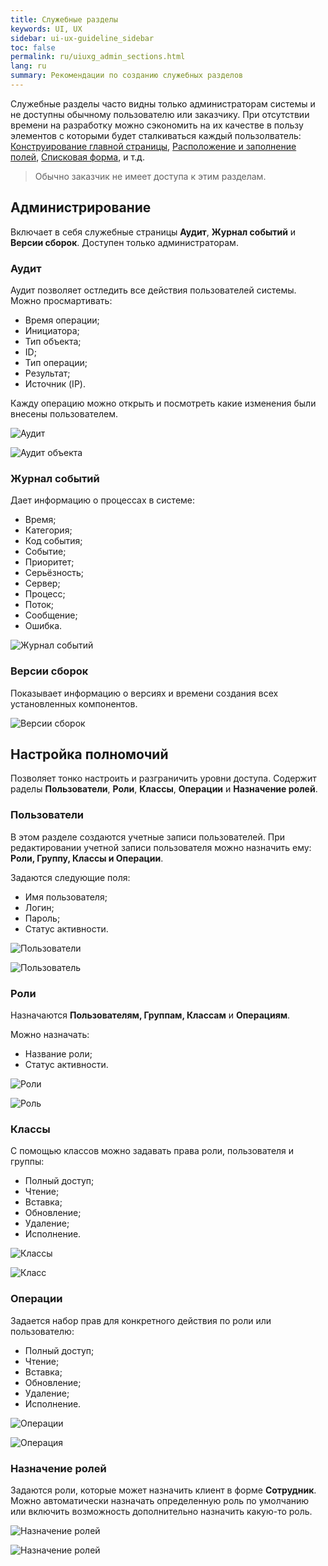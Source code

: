 ```yaml
---
title: Служебные разделы
keywords: UI, UX
sidebar: ui-ux-guideline_sidebar
toc: false
permalink: ru/uiuxg_admin_sections.html
lang: ru
summary: Рекомендации по созданию служебных разделов
---
```


Служебные разделы часто видны только администраторам системы и не доступны обычному пользователю или заказчику. При отсутствии времени на разработку можно сэкономить на их качестве в пользу элементов с которыми будет сталкиваться каждый пользолватель: [Конструирование главной страницы](uiuxg_main_page_manual.ru.md), [Расположение и заполнение полей](uiuxg_fields_location_and_fill.ru.md), [Списковая форма](uiuxg_list_form.ru.md), и т.д.

> Обычно заказчик не имеет доступа к этим разделам.

## Администрирование

Включает в себя служебные страницы **Аудит**, **Журнал событий** и **Версии сборок**. Доступен только администраторам.

### Аудит

Аудит позволяет остледить все действия пользователей системы. Можно просмартивать:

* Время операции;
* Инициатора;
* Тип объекта;
* ID;
* Тип операции;
* Результат;
* Источник (IP).

Кажду операцию можно открыть и посмотреть какие изменения были внесены пользователем.

![Аудит](../../../images/pages/guides/ui-ux-guideline/uiuxg_admin_sections/1.png)

![Аудит объекта](../../../images/pages/guides/ui-ux-guideline/uiuxg_admin_sections/14.png)

### Журнал событий

Дает информацию о процессах в системе:

* Время;
* Категория;
* Код события;
* Событие;
* Приоритет;
* Серьёзность;
* Сервер;
* Процесс;
* Поток;
* Сообщение;
* Ошибка.

![Журнал событий](../../../images/pages/guides/ui-ux-guideline/uiuxg_admin_sections/2.png)

### Версии сборок

Показывает информацию о версиях и времени создания всех установленных компонентов.

![Версии сборок](../../../images/pages/guides/ui-ux-guideline/uiuxg_admin_sections/3.png)

## Настройка полномочий

Позволяет тонко настроить и разграничить уровни доступа. Содержит раделы **Пользователи**, **Роли**, **Классы**, **Операции** и **Назначение ролей**.

### Пользователи

В этом разделе создаются учетные записи пользователей. При редактировании учетной записи пользователя можно назначить ему: **Роли, Группу, Классы и Операции**.

Задаются следующие поля:

* Имя пользователя;
* Логин;
* Пароль;
* Статус активности.

![Пользователи](../../../images/pages/guides/ui-ux-guideline/uiuxg_admin_sections/4.png)

![Пользователь](../../../images/pages/guides/ui-ux-guideline/uiuxg_admin_sections/5.png)

### Роли

Назначаются **Пользователям, Группам, Классам** и **Операциям**.

Можно назначать:

* Название роли;
* Статус активности.

![Роли](../../../images/pages/guides/ui-ux-guideline/uiuxg_admin_sections/6.png)

![Роль](../../../images/pages/guides/ui-ux-guideline/uiuxg_admin_sections/7.png)

### Классы

С помощью классов можно задавать права роли, пользователя и группы:

* Полный доступ;
* Чтение;
* Вставка;
* Обновление;
* Удаление;
* Исполнение.

![Классы](../../../images/pages/guides/ui-ux-guideline/uiuxg_admin_sections/8.png)

![Класс](../../../images/pages/guides/ui-ux-guideline/uiuxg_admin_sections/9.png)

### Операции

Задается набор прав для конкретного действия по роли или пользователю:

* Полный доступ;
* Чтение;
* Вставка;
* Обновление;
* Удаление;
* Исполнение.

![Операции](../../../images/pages/guides/ui-ux-guideline/uiuxg_admin_sections/10.png)

![Операция](../../../images/pages/guides/ui-ux-guideline/uiuxg_admin_sections/11.png)

### Назначение ролей

Задаются роли, которые может назначить клиент в форме **Сотрудник**. Можно автоматически назначать определенную роль по умолчанию или включить возможность дополнительно назначить какую-то роль.

![Назначение ролей](../../../images/pages/guides/ui-ux-guideline/uiuxg_admin_sections/12.png)

![Назначение ролей](../../../images/pages/guides/ui-ux-guideline/uiuxg_admin_sections/13.png)
